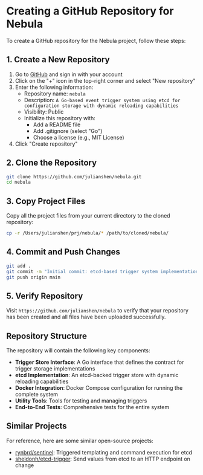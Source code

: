 # Creating a GitHub Repository for Nebula

To create a GitHub repository for the Nebula project, follow these steps:

## 1. Create a New Repository

1. Go to [GitHub](https://github.com/) and sign in with your account
2. Click on the "+" icon in the top-right corner and select "New repository"
3. Enter the following information:
   - Repository name: `nebula`
   - Description: `A Go-based event trigger system using etcd for configuration storage with dynamic reloading capabilities`
   - Visibility: Public
   - Initialize this repository with:
     - Add a README file
     - Add .gitignore (select "Go")
     - Choose a license (e.g., MIT License)
4. Click "Create repository"

## 2. Clone the Repository

```bash
git clone https://github.com/julianshen/nebula.git
cd nebula
```

## 3. Copy Project Files

Copy all the project files from your current directory to the cloned repository:

```bash
cp -r /Users/julianshen/prj/nebula/* /path/to/cloned/nebula/
```

## 4. Commit and Push Changes

```bash
git add .
git commit -m "Initial commit: etcd-based trigger system implementation"
git push origin main
```

## 5. Verify Repository

Visit `https://github.com/julianshen/nebula` to verify that your repository has been created and all files have been uploaded successfully.

## Repository Structure

The repository will contain the following key components:

- **Trigger Store Interface**: A Go interface that defines the contract for trigger storage implementations
- **etcd Implementation**: An etcd-backed trigger store with dynamic reloading capabilities
- **Docker Integration**: Docker Compose configuration for running the complete system
- **Utility Tools**: Tools for testing and managing triggers
- **End-to-End Tests**: Comprehensive tests for the entire system

## Similar Projects

For reference, here are some similar open-source projects:

- [rynbrd/sentinel](https://github.com/rynbrd/sentinel): Triggered templating and command execution for etcd
- [sheldonh/etcd-trigger](https://github.com/sheldonh/etcd-trigger): Send values from etcd to an HTTP endpoint on change
